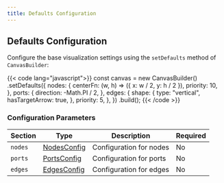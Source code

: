 ```yaml
---
title: Defaults Configuration
---
```


## Defaults Configuration

Configure the base visualization settings using the `setDefaults` method of `CanvasBuilder`:

{{< code lang="javascript">}}
const canvas = new CanvasBuilder()
  .setDefaults({
    nodes: {
      centerFn: (w, h) => ({ x: w / 2, y: h / 2 }),
      priority: 10,
    },
    ports: {
      direction: -Math.PI / 2,
    },
    edges: {
      shape: {
        type: "vertical",
        hasTargetArrow: true,
      },
      priority: 5,
    },
  })
  .build();
{{< /code >}}

### Configuration Parameters

| Section | Type                 | Description             | Required |
|---------|----------------------|-------------------------|----------|
| `nodes` | [NodesConfig](nodes) | Configuration for nodes | No       |
| `ports` | [PortsConfig](ports) | Configuration for ports | No       |
| `edges` | [EdgesConfig](edges) | Configuration for edges | No       |
